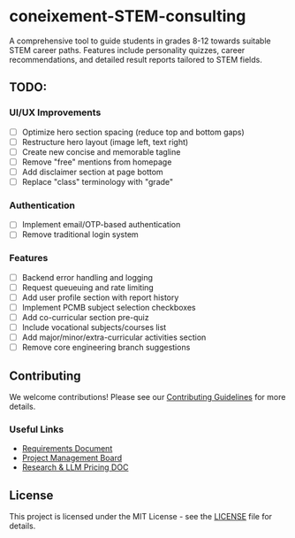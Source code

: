 # coneixement-STEM-consulting
A comprehensive tool to guide students in grades 8-12 towards suitable STEM career paths. Features include personality quizzes, career recommendations, and detailed result reports tailored to STEM fields.

## TODO:
### UI/UX Improvements
- [ ] Optimize hero section spacing (reduce top and bottom gaps)
- [ ] Restructure hero layout (image left, text right)
- [ ] Create new concise and memorable tagline
- [ ] Remove "free" mentions from homepage
- [ ] Add disclaimer section at page bottom
- [ ] Replace "class" terminology with "grade"

### Authentication
- [ ] Implement email/OTP-based authentication
- [ ] Remove traditional login system

### Features
- [ ] Backend error handling and logging
- [ ] Request queueuing and rate limiting
- [ ] Add user profile section with report history
- [ ] Implement PCMB subject selection checkboxes
- [ ] Add co-curricular section pre-quiz
- [ ] Include vocational subjects/courses list
- [ ] Add major/minor/extra-curricular activities section
- [ ] Remove core engineering branch suggestions

## Contributing

We welcome contributions! Please see our [Contributing Guidelines](docs/contributing.md) for more details.

### Useful Links

- [Requirements Document](docs/requirements.md)
- [Project Management Board](https://trello.com/b/RH2DBTCS)
- [Research & LLM Pricing DOC](https://docs.google.com/document/d/12oh_KOYfNRiwGIbGumEch-Kf-gEb5R6nJgYuz92nQL8/edit)

## License

This project is licensed under the MIT License - see the [LICENSE](LICENSE) file for details.
